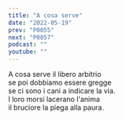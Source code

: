 ```yaml
---
title: "A cosa serve"
date: "2022-05-19"
prev: "P0055"
next: "P0057"
podcast: ""
youtube: ""
---
```


A cosa serve il libero arbitrio  
se poi dobbiamo essere gregge  
se ci sono i cani a indicare la via.  
I loro morsi lacerano l'anima  
il bruciore la piega alla paura.
